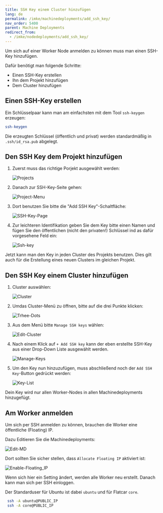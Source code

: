 ```yaml
---
title: SSH Key einem Cluster hinzufügen
lang: de
permalink: /imke/machinedeployments/add_ssh_key/
nav_order: 5400
parent: Machine Deployments
redirect_from:
  - /imke/nodedeployments/add_ssh_key/
---
```


Um sich auf einer Worker Node anmelden zu können muss man einen SSH-Key hinzufügen.

Dafür benötigt man folgende Schritte:

- Einen SSH-Key erstellen
- Ihn dem Projekt hinzufügen
- Dem Cluster hinzufügen

## Einen SSH-Key erstellen

Ein Schlüsselpaar kann man am einfachsten mit dem Tool `ssh-keygen` erzeugen:

```bash
ssh-keygen
```

Die erzeugten Schlüssel (öffentlich und privat) werden standardmäßig in `.ssh/id_rsa.pub` abgelegt.

## Den SSH Key dem Projekt hinzufügen

1. Zuerst muss das richtige Porjekt ausgewählt werden:

    ![Projects](projects.png)

2. Danach zur SSH-Key-Seite gehen:

    ![Project-Menu](project-menu.png)

3. Dort benutzen Sie bitte die "Add SSH Key"-Schaltfläche:

    ![SSH-Key-Page](ssh-key-page.png)

4. Zur leichteren Identifikation geben Sie dem Key bitte einen Namen und fügen Sie den öffentlichen (nicht den privaten!)
   Schlüssel ind as dafür vorgesehene Feld ein:

    ![Ssh-key](ssh-key.png)

Jetzt kann man den Key in jeden Cluster des Projekts benutzen.
Dies gilt auch für die Erstellung eines neuen Clusters im gleichen Projekt.

## Den SSH Key einem Cluster hinzufügen

1. Cluster auswählen:

    ![Cluster](clusters.png)

2. Umdas Cluster-Menü zu öffnen, bitte auf die drei Punkte klicken:

    ![Trhee-Dots](three-dots.png)

3. Aus dem Menü bitte `Manage SSH keys` wählen:

    ![Edit-Cluster](manage-ssh-keys.png)

4. Nach einem Klick auf `+ Add SSH key` kann der eben erstellte SSH-Key aus einer Drop-Down Liste ausgewählt werden.

    ![Manage-Keys](manage-keys.png)

5. Um den Key nun hinzuzufügen, muss abschließend noch der `Add SSH Key`-Button gedrückt werden:

    ![Key-List](key-list.png)

Dein Key wird nur allen Worker-Nodes in allen Machinedeployments hinzugefügt.

## Am Worker anmelden

Um sich per SSH anmelden zu können, brauchen die Worker eine öffentliche (Floating) IP.

Dazu Editieren Sie die Machinedeployments:

![Edit-MD](edit_machine_deployment.png)

Dort sollten Sie sicher stellen, dass `Allocate Floating IP` aktiviert ist:

![Enable-Floating_IP](enable-fip.png)

Wenn sich hier ein Setting ändert, werden alle Worker neu erstellt. Danach kann man sich per SSH einloggen.

Der Standarduser für Ubuntu ist dabei `ubuntu` und für Flatcar `core`.

```bash
 ssh -A ubuntu@PUBLIC_IP
 ssh -A core@PUBLIC_IP
```
